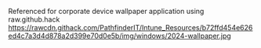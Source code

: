 Referenced for corporate device wallpaper application using raw.github.hack
https://rawcdn.githack.com/PathfinderIT/Intune_Resources/b72ffd454e626ed4c7a3d4d878a2d399e70d0e5b/img/windows/2024-wallpaper.jpg
